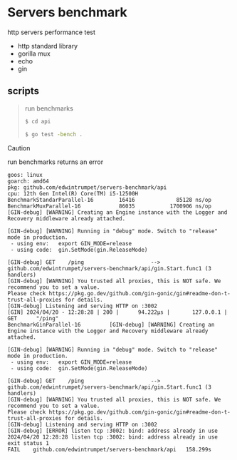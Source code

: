 # Servers benchmark

http servers performance test

- http standard library
- gorilla mux
- echo
- gin

## scripts

> run benchmarks
> ```bash
> $ cd api
> ```
> ```bash
> $ go test -bench .
> ```

> [!CAUTION]
> run benchmarks returns an error
> ```
> goos: linux
> goarch: amd64
> pkg: github.com/edwintrumpet/servers-benchmark/api
> cpu: 12th Gen Intel(R) Core(TM) i5-12500H
> BenchmarkStandarParallel-16        16416             85128 ns/op
> BenchmarkMuxParallel-16            86035           1700906 ns/op
> [GIN-debug] [WARNING] Creating an Engine instance with the Logger and Recovery middleware already attached.
>
> [GIN-debug] [WARNING] Running in "debug" mode. Switch to "release" mode in production.
>  - using env:   export GIN_MODE=release
>  - using code:  gin.SetMode(gin.ReleaseMode)
>
> [GIN-debug] GET    /ping                     --> github.com/edwintrumpet/servers-benchmark/api/gin.Start.func1 (3 handlers)
> [GIN-debug] [WARNING] You trusted all proxies, this is NOT safe. We recommend you to set a value.
> Please check https://pkg.go.dev/github.com/gin-gonic/gin#readme-don-t-trust-all-proxies for details.
> [GIN-debug] Listening and serving HTTP on :3002
> [GIN] 2024/04/20 - 12:28:28 | 200 |      94.222µs |       127.0.0.1 | GET      "/ping"
> BenchmarkGinParallel-16         [GIN-debug] [WARNING] Creating an Engine instance with the Logger and Recovery middleware already attached.
>
> [GIN-debug] [WARNING] Running in "debug" mode. Switch to "release" mode in production.
>  - using env:   export GIN_MODE=release
>  - using code:  gin.SetMode(gin.ReleaseMode)
>
> [GIN-debug] GET    /ping                     --> github.com/edwintrumpet/servers-benchmark/api/gin.Start.func1 (3 handlers)
> [GIN-debug] [WARNING] You trusted all proxies, this is NOT safe. We recommend you to set a value.
> Please check https://pkg.go.dev/github.com/gin-gonic/gin#readme-don-t-trust-all-proxies for details.
> [GIN-debug] Listening and serving HTTP on :3002
> [GIN-debug] [ERROR] listen tcp :3002: bind: address already in use
> 2024/04/20 12:28:28 listen tcp :3002: bind: address already in use
> exit status 1
> FAIL    github.com/edwintrumpet/servers-benchmark/api   158.299s
> ```
